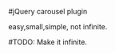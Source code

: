 #jQuery carousel plugin

easy,small,simple, not infinite.

#TODO: Make it infinite.

<!--
/*/move the last list item before the first item. The purpose of this is if the user clicks previous he will be able to see the last item.  
$('#carousel_ul li:first').before($('#carousel_ul li:last'));  

//when user clicks the image for sliding right  
$('#next').click(function(){  

    //get the width of the items ( i like making the jquery part dynamic, so if you change the width in the css you won't have o change it here too ) '  
    var item_width = $('#carousel_ul li').outerWidth() + 10;  

    //calculate the new left indent of the unordered list  
    var left_indent = parseInt($('#carousel_ul').css('left')) - item_width;  

    //make the sliding effect using jquery's anumate function '  
    $('#carousel_ul').animate({'left' : left_indent},{queue:false, duration:500},function(){  

        //get the first list item and put it after the last list item (that's how the infinite effects is made) '  
        $('#carousel_ul li:last').after($('#carousel_ul li:first'));  

        //and get the left indent to the default -210px  
        $('#carousel_ul').css({'left' : '-210px'});  
    });  
});  

//when user clicks the image for sliding left  
$('#prev').click(function(){  

    var item_width = $('#carousel_ul li').outerWidth() + 10;  

    // same as for sliding right except that it's current left indent + the item width (for the sliding right it's - item_width) 
    var left_indent = parseInt($('#carousel_ul').css('left')) + item_width;  

    $('#carousel_ul').animate({'left' : left_indent},{queue:false, duration:500},function(){  

    // when sliding to left we are moving the last item before the first item 
    $('#carousel_ul li:first').before($('#carousel_ul li:last'));  

    // and again, when we make that change we are setting the left indent of our unordered list to the default -210px
    $('#carousel_ul').css({'left' : '-210px'});  
    });  

});*/ 	-->